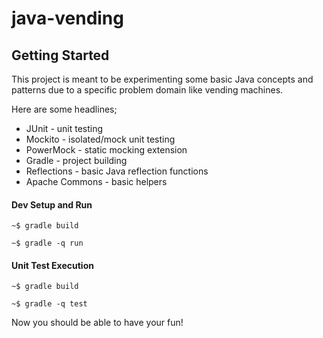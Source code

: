 java-vending
============


Getting Started
---------------

This project is meant to be experimenting some basic Java concepts and patterns due to a specific problem domain like vending machines.

Here are some headlines;

* JUnit     - unit testing
* Mockito   - isolated/mock unit testing
* PowerMock - static mocking extension
* Gradle    - project building
* Reflections - basic Java reflection functions
* Apache Commons - basic helpers


#### Dev Setup and Run

    ~$ gradle build

    ~$ gradle -q run


#### Unit Test Execution

    ~$ gradle build

    ~$ gradle -q test


Now you should be able to have your fun!